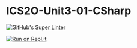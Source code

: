 # ICS2O-Unit3-01-CSharp

[![GitHub's Super Linter](https://github.com/venika-sem/ICS2O-Unit3-01-CSharp/workflows/GitHub's%20Super%20Linter/badge.svg)](https://github.com/venika-sem/ICS2O-Unit3-01-CSharp/actions)

[![Run on Repl.it](https://repl.it/badge/github/venika-sem/ICS2O-Unit3-01-CSharp)](https://repl.it/github/venika-sem/ICS2O-Unit3-01-CSharp)
